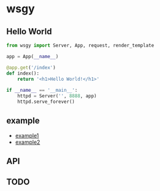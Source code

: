 # wsgy

## Hello World

```python
from wsgy import Server, App, request, render_template

app = App(__name__)

@app.get('/index')
def index():
    return '<h1>Hello World!</h1>'
    
if __name__ == '__main__':
    httpd = Server('', 8888, app)
    httpd.serve_forever()
```

## example

- [example1]()
- [example2]()

## API

## TODO